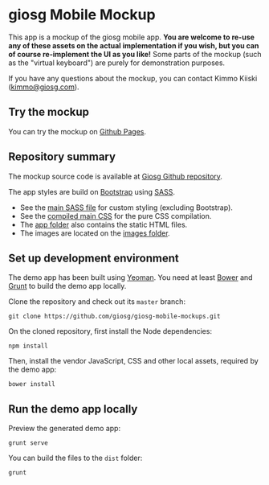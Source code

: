 giosg Mobile Mockup
===================

This app is a mockup of the giosg mobile app.
**You are welcome to re-use any of these assets on the actual implementation if you wish,
but you can of course re-implement the UI as you like!**
Some parts of the mockup (such as the "virtual keyboard") are purely for demonstration purposes.

If you have any questions about the mockup, you can contact Kimmo Kiiski (kimmo@giosg.com).


Try the mockup
--------------

You can try the mockup on [Github Pages][demo].

[demo]: http://giosg.github.io/giosg-mobile-mockups/


Repository summary
------------------

The mockup source code is available at [Giosg Github repository][repo].

The app styles are build on [Bootstrap][] using [SASS][].

- See the [main SASS file](app/styles/main.scss) for custom styling (excluding Bootstrap).
- See the [compiled main CSS](dist/styles/main.css) for the pure CSS compilation.
- The [app folder](app/) also contains the static HTML files.
- The images are located on the [images folder](app/images/).


[repo]: https://github.com/giosg/giosg-mobile-mockups
[SASS]: http://sass-lang.com/
[Bootstrap]: http://getbootstrap.com/


Set up development environment
------------------------------

The demo app has been built using [Yeoman][].
You need at least [Bower][] and [Grunt][] to build the demo app locally.

[Yeoman]: http://yeoman.io/
[Bower]:  http://bower.io/
[Grunt]:  http://gruntjs.com/

Clone the repository and check out its `master` branch:

    git clone https://github.com/giosg/giosg-mobile-mockups.git

On the cloned repository, first install the Node dependencies:

    npm install

Then, install the vendor JavaScript, CSS and other local assets, required by the demo app:

    bower install



Run the demo app locally
------------------------

Preview the generated demo app:

    grunt serve

You can build the files to the `dist` folder:

    grunt

